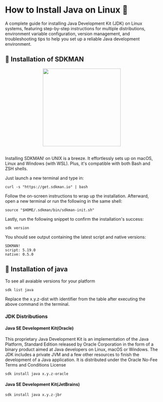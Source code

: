 # How to Install Java on Linux 🐧
A complete guide for installing Java Development Kit (JDK) on Linux systems, featuring step-by-step instructions for multiple distributions, environment variable configuration, version management, and troubleshooting tips to help you set up a reliable Java development environment.

## 🚀 Installation of SDKMAN
<p align="center">
<img src='https://sdkman.io/assets/img/sdk-man-small-pattern.svg' width=256>
</p><br/>
Installing SDKMAN! on UNIX is a breeze. It effortlessly sets up on macOS, Linux and Windows (with WSL). Plus, it's compatible with both Bash and ZSH shells.

Just launch a new terminal and type in:

```
curl -s "https://get.sdkman.io" | bash
```

Follow the on-screen instructions to wrap up the installation. Afterward, open a new terminal or run the following in the same shell:

```
source "$HOME/.sdkman/bin/sdkman-init.sh"
```

Lastly, run the following snippet to confirm the installation's success:

```
sdk version
```

You should see output containing the latest script and native versions:

```
SDKMAN!
script: 5.19.0
native: 0.5.0
```

## 🚀 Installation of java
To see all avaiable versions for your platform

```
sdk list java
```

Replace the x.y.z-dist with identifier from the table after executing the above command in the terminal.

### JDK Distributions
#### Java SE Development Kit(Oracle)
This proprietary Java Development Kit is an implementation of the Java Platform, Standard Edition released by Oracle Corporation in the form of a binary product aimed at Java developers on Linux, macOS or Windows. The JDK includes a private JVM and a few other resources to finish the development of a Java application. It is distributed under the Oracle No-Fee Terms and Conditions License

```
sdk install java x.y.z-oracle
```

#### Java SE Development Kit(JetBrains)

```
sdk install java x.y.z-jbr
```
